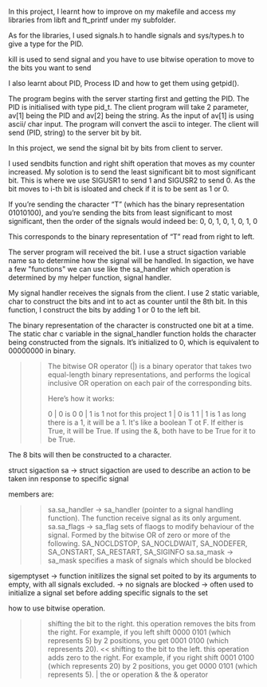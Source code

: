 In this project, I learnt how to improve on my makefile and access my libraries from libft and ft_printf under my subfolder. 

As for the libraries, I used signals.h to handle signals and sys/types.h to give a type for the PID.

kill is used to send signal and you have to use bitwise operation to move to the bits you want to send

I also learnt about PID, Process ID and how to get them using getpid().

The program begins with the server starting first and getting the PID. The PID is initialised with type pid_t.
The client program will take 2 parameter, av[1] being the PID and av[2] being the string.
As the input of av[1] is using ascii/ char input.  The program will convert the ascii to integer. 
The client will send (PID, string) to the server bit by bit. 

In this project, we send the signal bit by bits from client to server.

I used sendbits function and right shift operation that moves as my counter increased.
My solotion is to send the least significant bit to most significant bit.
This is where we use SIGUSR1 to send 1 and SIGUSR2 to send 0.
As the bit moves to i-th bit is isloated and check if it is to be sent as 1 or 0.

If you’re sending the character “T” (which has the binary representation 01010100), 
and you’re sending the bits from least significant to most significant, then the order of the signals would indeed be:
0, 0, 1, 0, 1, 0, 1, 0

This corresponds to the binary representation of “T” read from right to left. 

The server program will received the bit.
I use a struct sigaction variable name sa to determine how the signal will be handled.
In sigaction, we have a few "functions" we can use like the sa_handler which operation is determined by my helper function, signal handler.

My signal handler receives the signals from the client.
I use 2 static variable, char to construct the bits and int to act as counter until the 8th bit.
In this function, I construct the bits by adding 1 or 0 to the left bit.

The binary representation of the character is constructed one bit at a time. 
The static char c variable in the signal_handler function holds the character being constructed from the signals. 
It’s initialized to 0, which is equivalent to 00000000 in binary.

>>The bitwise OR operator (|) is a binary operator that takes two equal-length binary representations,
>> and performs the logical inclusive OR operation on each pair of the corresponding bits.
>>
>>Here’s how it works:
>>
>> 0 | 0 is 0
>> 0 | 1 is 1
>> not for this project
>> 1 | 0 is 1
>> 1 | 1 is 1
>> as long there is a 1, it will be a 1.
>> It's like a boolean T ot F. If either is True, it will be True. If using the &, both have to be True for it to be True.

The 8 bits will then be constructed to a character.

struct sigaction sa -> struct sigaction are used to describe an action to be taken inn response to specific signal

members are: 
>>sa.sa_handler -> sa_handler (pointer to a signal handling function). The function receive signal as its only argument.
>>sa.sa_flags -> sa_flag sets of flaogs to modify behaviour of the signal. Formed by the bitwise OR of zero or more of the following.
>>  SA_NOCLDSTOP, SA_NOCLDWAIT, SA_NODEFER, SA_ONSTART, SA_RESTART, SA_SIGINFO
>>sa.sa_mask -> sa_mask specifies a mask of signals which should be blocked

sigemptyset -> function initilizes the signal set poited to by its arguments to empty, with all signals excluded.
            -> no signals are blocked
            -> often used to initialize a signal set before adding specific signals to the set

how to use bitwise operation.
  >> shifting the bit to the right. this operation removes the bits from the right.
      For example, if you left shift 0000 0101 (which represents 5) by 2 positions,
                             you get 0001 0100 (which represents 20).
>  > << shifting to the bit to the left. this operation adds zero to the right. 
      For example, if you right shift 0001 0100 (which represents 20) by 2 positions, 
                            you get 0000 0101 (which represents 5).
>  > | the or operation
>  > & the & operator
